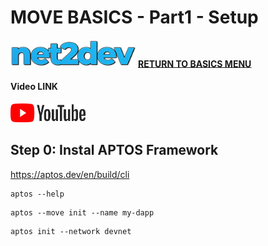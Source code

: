 # MOVE BASICS - Part1 - Setup

<img src="https://raw.githubusercontent.com/net2devcrypto/misc/main/net2dev-sociallogo.png" width="200px;" />
<a href="https://github.com/net2devcrypto/MOVE-Smart-Contracts/tree/main/index/BASICS"><b>RETURN TO BASICS MENU</b></a>

<h4>Video LINK</h4>
<a href="" target="_blank"><img src="https://github.com/net2devcrypto/misc/blob/main/ytlogo2.png" width="120" height="30"></a>

## Step 0: Instal APTOS Framework<span id="Step0"><span>

https://aptos.dev/en/build/cli


```shell
aptos --help
```

```shell
aptos --move init --name my-dapp
```

```shell
aptos init --network devnet
```


